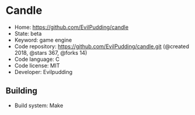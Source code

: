 # Candle

- Home: https://github.com/EvilPudding/candle
- State: beta
- Keyword: game engine
- Code repository: https://github.com/EvilPudding/candle.git (@created 2018, @stars 367, @forks 14)
- Code language: C
- Code license: MIT
- Developer: Evilpudding

## Building

- Build system: Make
